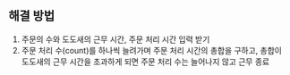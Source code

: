 ## 해결 방법
1. 주문의 수와 도도새의 근무 시간, 주문 처리 시간 입력 받기
2. 주문 처리 수(count)를 하나씩 늘려가며 주문 처리 시간의 총합을 구하고, 총합이 도도새의 근무 시간을 초과하게 되면 주문 처리 수는 늘어나지 않고 근무 종료